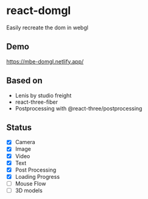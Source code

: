 # react-domgl

Easily recreate the dom in webgl

## Demo

https://mbe-domgl.netlify.app/

## Based on

- Lenis by studio freight
- react-three-fiber
- Postprocessing with @react-three/postprocessing

## Status

- [x] Camera
- [x] Image
- [x] Video
- [x] Text
- [x] Post Processing
- [x] Loading Progress
- [ ] Mouse Flow
- [ ] 3D models
